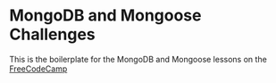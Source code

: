 # MongoDB and Mongoose Challenges

This is the boilerplate for the MongoDB and Mongoose lessons on the [FreeCodeCamp](https://www.freecodecamp.org/learn/apis-and-microservices/mongodb-and-mongoose/)
